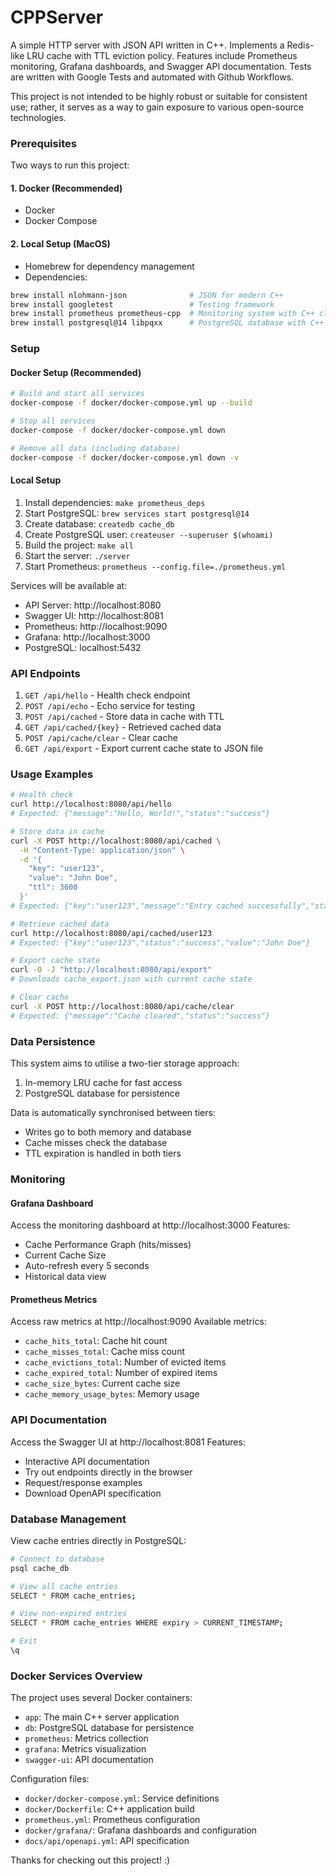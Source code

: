 # CPPServer

A simple HTTP server with JSON API written in C++. Implements a Redis-like LRU cache with TTL eviction policy. Features include Prometheus monitoring, Grafana dashboards, and Swagger API documentation. Tests are written with Google Tests and automated with Github Workflows.

This project is not intended to be highly robust or suitable for consistent use; rather, it serves as a way to gain exposure to various open-source technologies.

### Prerequisites

Two ways to run this project:

#### 1. Docker (Recommended)
- Docker
- Docker Compose

#### 2. Local Setup (MacOS)
- Homebrew for dependency management
- Dependencies:
```bash
brew install nlohmann-json              # JSON for modern C++
brew install googletest                 # Testing framework
brew install prometheus prometheus-cpp  # Monitoring system with C++ client
brew install postgresql@14 libpqxx      # PostgreSQL database with C++ client
```

### Setup

#### Docker Setup (Recommended)
```bash
# Build and start all services
docker-compose -f docker/docker-compose.yml up --build

# Stop all services
docker-compose -f docker/docker-compose.yml down

# Remove all data (including database)
docker-compose -f docker/docker-compose.yml down -v
```

#### Local Setup
1. Install dependencies: `make prometheus_deps`
2. Start PostgreSQL: `brew services start postgresql@14`
3. Create database: `createdb cache_db`
4. Create PostgreSQL user: `createuser --superuser $(whoami)`
5. Build the project: `make all`
6. Start the server: `./server`
7. Start Prometheus: `prometheus --config.file=./prometheus.yml`

Services will be available at:
- API Server: http://localhost:8080
- Swagger UI: http://localhost:8081
- Prometheus: http://localhost:9090
- Grafana: http://localhost:3000
- PostgreSQL: localhost:5432

### API Endpoints

1. `GET /api/hello` - Health check endpoint
2. `POST /api/echo` - Echo service for testing
3. `POST /api/cached` - Store data in cache with TTL
4. `GET /api/cached/{key}` - Retrieved cached data
5. `POST /api/cache/clear` - Clear cache
6. `GET /api/export` - Export current cache state to JSON file

### Usage Examples

```bash
# Health check
curl http://localhost:8080/api/hello
# Expected: {"message":"Hello, World!","status":"success"}

# Store data in cache
curl -X POST http://localhost:8080/api/cached \
  -H "Content-Type: application/json" \
  -d '{
    "key": "user123",
    "value": "John Doe",
    "ttl": 3600
  }'
# Expected: {"key":"user123","message":"Entry cached successfully","status":"success","ttl":3600}

# Retrieve cached data
curl http://localhost:8080/api/cached/user123
# Expected: {"key":"user123","status":"success","value":"John Doe"}

# Export cache state
curl -O -J "http://localhost:8080/api/export"
# Downloads cache_export.json with current cache state

# Clear cache
curl -X POST http://localhost:8080/api/cache/clear
# Expected: {"message":"Cache cleared","status":"success"}
```

### Data Persistence

This system aims to utilise a two-tier storage approach:

1. In-memory LRU cache for fast access
2. PostgreSQL database for persistence

Data is automatically synchronised between tiers:

- Writes go to both memory and database
- Cache misses check the database
- TTL expiration is handled in both tiers

### Monitoring

#### Grafana Dashboard
Access the monitoring dashboard at http://localhost:3000
Features:
- Cache Performance Graph (hits/misses)
- Current Cache Size
- Auto-refresh every 5 seconds
- Historical data view

#### Prometheus Metrics
Access raw metrics at http://localhost:9090
Available metrics:
- `cache_hits_total`: Cache hit count
- `cache_misses_total`: Cache miss count
- `cache_evictions_total`: Number of evicted items
- `cache_expired_total`: Number of expired items
- `cache_size_bytes`: Current cache size
- `cache_memory_usage_bytes`: Memory usage

### API Documentation

Access the Swagger UI at http://localhost:8081
Features:
- Interactive API documentation
- Try out endpoints directly in the browser
- Request/response examples
- Download OpenAPI specification

### Database Management

View cache entries directly in PostgreSQL:
```bash
# Connect to database
psql cache_db

# View all cache entries
SELECT * FROM cache_entries;

# View non-expired entries
SELECT * FROM cache_entries WHERE expiry > CURRENT_TIMESTAMP;

# Exit
\q
```

### Docker Services Overview

The project uses several Docker containers:
- `app`: The main C++ server application
- `db`: PostgreSQL database for persistence
- `prometheus`: Metrics collection
- `grafana`: Metrics visualization
- `swagger-ui`: API documentation

Configuration files:
- `docker/docker-compose.yml`: Service definitions
- `docker/Dockerfile`: C++ application build
- `prometheus.yml`: Prometheus configuration
- `docker/grafana/`: Grafana dashboards and configuration
- `docs/api/openapi.yml`: API specification

Thanks for checking out this project! :)
